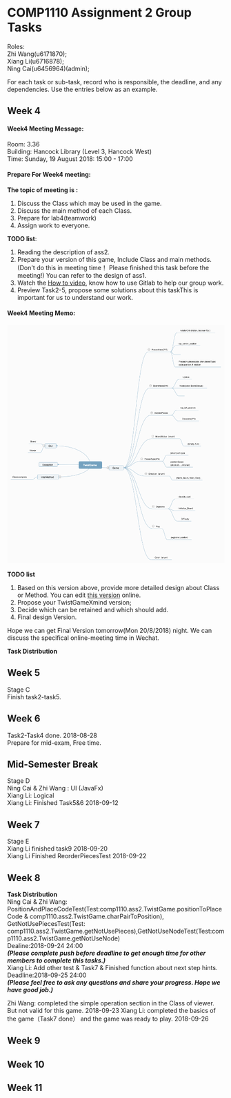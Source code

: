 # COMP1110 Assignment 2 Group Tasks
Roles:  
Zhi Wang(u6171870);   
Xiang Li(u6716878);  
Ning Cai(u6456964)(admin);   

For each task or sub-task, record who is responsible, the deadline, and any dependencies.
Use the entries below as an example.

## Week 4

#### Week4 Meeting Message:

Room: 3.36   
Building: Hancock Library (Level 3, Hancock West)   
Time: Sunday, 19 August 2018: 15:00 - 17:00   

#### Prepare For Week4 meeting:
**The topic of  meeting is :**
1.  Discuss the Class which may be used in the game.
2.  Discuss the main method of each Class.
3.  Prepare for lab4(teamwork)
4.  Assign work to everyone.

**TODO list**:
1. Reading the description of ass2.
2. Prepare your version of this game, Include Class and main methods. (Don't do this in meeting time！ Please finished this task before the meeting!)  You can refer to the design of ass1.
3. Watch the [How to video](https://cs.anu.edu.au/courses/comp1110/help/mp4/gitexercise.mp4), know how to use Gitlab to help our group work.
4. Preview Task2-5, propose some solutions about this taskThis is important for us to understand our work.

#### Week4 Meeting Memo:
![TwistGameXmind](admin/MeetingMemo/TwistGame.png)  

**TODO list**
1. Based on this version above, provide more detailed design about Class or Method.
You can edit [this version](http://naotu.baidu.com/file/edcd1e638b97dddadaf72d6ad2e4e33c?token=4905a6679e76fb0c) online. 
2. Propose your TwistGameXmind version;
3. Decide which can be retained and which should add.
4. Final design Version.

Hope we can get  Final Version tomorrow(Mon 20/8/2018) night. We can discuss the specifical online-meeting time in Wechat.

**Task Distribution**  


## Week 5
Stage C  
Finish task2-task5.  


## Week 6
Task2-Task4 done. 2018-08-28  
Prepare for mid-exam, Free time.  

## Mid-Semester Break
Stage D  
Ning Cai & Zhi Wang : UI (JavaFx)  
Xiang Li: Logical   
Xiang Li: Finished Task5&6 2018-09-12  

## Week 7
Stage E  
Xiang Li finished task9 2018-09-20  
Xiang Li Finished ReorderPiecesTest 2018-09-22  

## Week 8
**Task Distribution**  
Ning Cai & Zhi Wang: PositionAndPlaceCodeTest(Test:comp1110.ass2.TwistGame.positionToPlaceCode & comp1110.ass2.TwistGame.charPairToPosition),  
GetNotUsePiecesTest(Test: comp1110.ass2.TwistGame.getNotUsePieces),GetNotUseNodeTest(Test:comp1110.ass2.TwistGame.getNotUseNode)  
Dealine:2018-09-24 24:00  
*****(Please complete push before deadline to get enough time for other members to complete this tasks.)*****  
Xiang Li: Add other test & Task7 & Finished function about next step hints.     
Deadline:2018-09-25 24:00   
*****(Please feel free to ask any questions and share your progress. Hope we have good job.)*****

Zhi Wang: completed the simple operation section in the Class of viewer. But not valid for this game. 2018-09-23
Xiang Li: completed the basics of the game（Task7 done） and the game was ready to play. 2018-09-26

## Week 9

## Week 10

## Week 11
